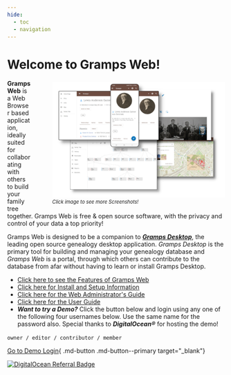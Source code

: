 ```yaml
---
hide:
  - toc
  - navigation
---
```


<!-- 
Default Material Margins are poor and not per good layout guidelines. We tweak them slightly on this page only.  Its
the landing page, so we want it to look nice
-->

<style>
.md-content {
	margin: 0px 25px;
}
</style> 
 
 
#	Welcome to Gramps Web!

<p style="float:right; margin-left: 50px; margin-top: 5px; font-size: .8em">
  <img src="main_landing_image.jpg"  width = "400px">
  <br><i>Click image to see more Screenshots!</i>
</p>
 
 <!-- 
by using HTML below, we can set these image display to 'none' so the image do not show; however, they will show if 
the user clicks the first image above and goes into 'glightbox' mode.  Users can then 'scroll' through the various
GrampsWeb UI images.  Those who don't notice the 'next' arrow in glightbox and only view the one image displayed, 
then no harm, no foul, behavior is as expected; however, for others who do notice the 'right arrow' button in 
glightbox, then they can view additional images if they like.  win-win
 -->
 
<p align="center" style="display:none">
  <img src="features/screenshots/fan.png">
  <img src="features/screenshots/blog.png">
  <img src="features/screenshots/dna.png">
  <img src="features/screenshots/map.png">
  <img src="features/screenshots/export.png">
  <img src="features/screenshots/lang.png">
  <img src="features/screenshots/list.png">
  <img src="features/screenshots/report.png">
  <img src="features/screenshots/sync.png">  
  <img src="features/screenshots/mobile.png">  
</p>


**Gramps Web** is a Web Browser based application, ideally suited for collaborating with others to build your family tree together. Gramps Web is free & open source software, with the privacy and control of your data a top priority!

Gramps Web is designed to be a companion to [***Gramps Desktop***](https://gramps-project.org/blog/), the leading open source genealogy desktop application.  *Gramps Desktop* is the primary tool for building and managing your genealogy database and *Gramps Web* is a portal, through which others can contribute to the database from afar without having to learn or install Gramps Desktop.

*	[Click here to see the Features of Gramps Web](features/features.md) 
*	[Click here for Install and Setup Information](install_setup/setup.md)
*	[Click here for the Web Administrator's Guide](administration/admin.md)
*	[Click here for the User Guide](user-guide/registration.md)
*	***Want to try a Demo?***  Click the button below and login using any one of the following four usernames below. Use the same name for the password also.  Special thanks to ***DigitalOcean®*** for hosting the demo!

`owner / editor / contributor / member ` 

[Go to Demo Login](https://demo.grampsweb.org/){ .md-button .md-button--primary target="_blank"}

<a href="https://www.digitalocean.com/?refcode=b1d13ebe86ac&utm_campaign=Referral_Invite&utm_medium=Referral_Program&utm_source=badge"><img src="https://web-platforms.sfo2.cdn.digitaloceanspaces.com/WWW/Badge%202.svg" alt="DigitalOcean Referral Badge" /></a>



